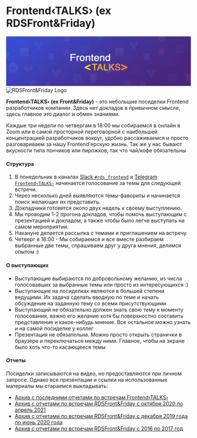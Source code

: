 # Frontend‹TALKS› (ex RDSFront&Friday)

![Frontend‹TALKS› Logo](/_images/frontend-talks-for-meeting-1.png)
![RDSFront&Friday Logo](/_images/friday_logo.jpg)

**Frontend‹TALKS› (ex Front&Friday)** - это небольшие посиделки Frontend разработчиков компании. Здесь нет докладов в привычном смысле, здесь главное это диалог и обмен знаниями.

Каждые три недели по четвергам в 18:00 мы собираемся в онлайн в Zoom или в самой просторной переговорной с наибольшей концентрацией разработчиков вокруг, удобно рассаживаемся и просто разговариваем за нашу Frontend'ерскую жизнь. Так же у нас бывают вкусности типа пончиков или пирожков, так что чай/кофе обязательны

#### Структура
1. В понедельник в каналах [Slack `#rds_frontend`](https://ramblercoteam.slack.com/archives/C06E17E00) и [Telegram `Frontend‹TALKS›`](https://t.me/joinchat/Jxk1FSiVpMA1ZGZi) начинается голосование за темы для следующей встречи.
2. Через несколько дней выявляются темы-фавориты и начинается поиск желающих их представить.
3. Докладчики готовятся около двух недель к своему выступлению.
4. Мы проводим 1-2 прогона докладов, чтобы помочь выступающим с презентацией и докладом, а также чтобы было легче выступать на самом мероприятии.
5. Накануне делается рассылка с темами и приглашением на встречу.
6. Четверг в 18:00 - Мы собираемся и все вместе разбираем выбранные две темы, спрашиваем друг у друга мнения, делимся опытом :)

#### О выступающих
- Выступающие выбираются по добровольному желанию, из числа голосовавших за выбранные темы или просто из интересующихся :)
- Выступающие на посиделках являются в большей степени ведущими. Их задача сделать вводную по теме и начать обсуждение на заданную тему со всеми присутствующими
- Выступающий не обязательно должен знать свою тему к моменту голосования, важно его желание хотя бы поверхностно составить представление и какое-нибудь мнение. Все остальное можно узнать и на самой посиделке у коллег
- Презентация не обязательна. Можно просто открыть странички в браузере и переключаться между ними. Главное, чтобы на экране было хоть что-то касающееся темы

#### Отчеты
Посиделки записываются на видео, но предоставляются при личном запросе. Однако все презентации и ссылки на использованные материалы мы стараемся выкладывать:
- [Архив с последними отчетами по встречам Frontend‹TALKS›](/RDSFront&Friday/4season_2021-now)
- [Архив с отчетами по встречам RDSFront&Friday с октября 2020 по апрель 2021](/RDSFront&Friday/3season_2020-2021)
- [Архив с отчетами по встречам RDSFront&Friday с декабря 2019 года по июнь 2020 года](/RDSFront&Friday/2season_2019-2020)
- [Архив с отчетами по встречам RDSFront&Friday с 2016 по 2017 год](/RDSFront&Friday/1season_2016-2017)
